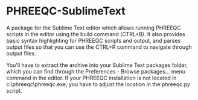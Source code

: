 # PHREEQC-SublimeText
A package for the Sublime Text editor which allows running PHREEQC scripts in the editor using the build command (CTRL+B). It also provides basic syntax highlighting for PHREEQC scripts and output, and parses output files so that you can use the CTRL+R command to navigate through output files.

You'll have to extract the archive into your Sublime Text packages folder, which you can find through the Preferences - Browse packages... menu command in the editor. If your PHREEQC installation is not located in c:\phreeqc\phreeqc.exe, you have to adjust the location in the phreeqc.py script.
